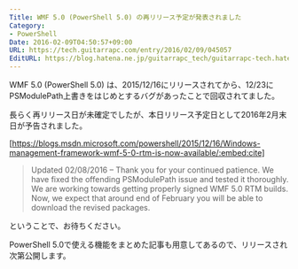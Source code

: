 ```yaml
---
Title: WMF 5.0 (PowerShell 5.0) の再リリース予定が発表されました
Category:
- PowerShell
Date: 2016-02-09T04:50:57+09:00
URL: https://tech.guitarrapc.com/entry/2016/02/09/045057
EditURL: https://blog.hatena.ne.jp/guitarrapc_tech/guitarrapc-tech.hatenablog.com/atom/entry/6653586347156571796
---
```


WMF 5.0 (PowerShell 5.0) は、2015/12/16にリリースされてから、12/23にPSModulePath上書きをはじめとするバグがあったことで回収されてました。

長らく再リリース日が未確定でしたが、本日リリース予定日として2016年2月末日が予告されました。

[https://blogs.msdn.microsoft.com/powershell/2015/12/16/Windows-management-framework-wmf-5-0-rtm-is-now-available/:embed:cite]

> Updated 02/08/2016 – Thank you for your continued patience. We have fixed the offending PSModulePath issue and tested it thoroughly. We are working towards getting properly signed WMF 5.0 RTM builds. Now, we expect that around end of February you will be able to download the revised packages.

ということで、お待ちください。

PowerShell 5.0で使える機能をまとめた記事も用意してあるので、リリースされ次第公開します。

